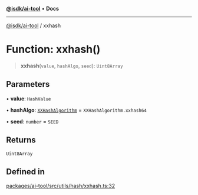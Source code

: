 [**@isdk/ai-tool**](../README.md) • **Docs**

***

[@isdk/ai-tool](../globals.md) / xxhash

# Function: xxhash()

> **xxhash**(`value`, `hashAlgo`, `seed`): `Uint8Array`

## Parameters

• **value**: `HashValue`

• **hashAlgo**: [`XXHashAlgorithm`](../enumerations/XXHashAlgorithm.md) = `XXHashAlgorithm.xxhash64`

• **seed**: `number` = `SEED`

## Returns

`Uint8Array`

## Defined in

[packages/ai-tool/src/utils/hash/xxhash.ts:32](https://github.com/isdk/ai-tool.js/blob/fe6b47f429fb128627d2210e367fa914b891d314/src/utils/hash/xxhash.ts#L32)

